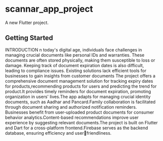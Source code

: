 # scannar_app_project

A new Flutter project.

## Getting Started

INTRODUCTION
n today's digital age, individuals face challenges in managing crucial 
documents like personal IDs and warranties. These documents are often stored 
physically, making them susceptible to loss or damage. Keeping track of document 
expiration dates is also difficult, leading to compliance issues. Existing solutions lack 
efficient tools for businesses to gain insights from customer documents
The project offers a comprehensive document management solution for tracking expiry 
dates for products,recommending products for users and predicting the trend for 
product.It provides timely reminders for document expiration, promoting organization 
in users' lives.The app adapts for managing crucial identity documents, such as Aadhar 
and Pancard.Family collaboration is facilitated through document sharing and 
authorized notification reminders.
Businesses benefit from user-uploaded product documents for consumer behavior 
analytics.Content-based recommendations improve user experience by suggesting 
relevant documents.The project is built on Flutter and Dart for a cross-platform 
frontend.Firebase serves as the backend database, ensuring efficiency and userfriendliness.

